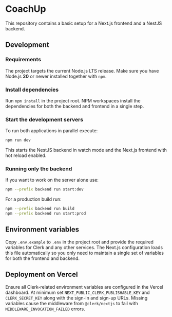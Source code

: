# CoachUp

This repository contains a basic setup for a Next.js frontend and a NestJS backend.

## Development

### Requirements
The project targets the current Node.js LTS release. Make sure you have
Node.js **20** or newer installed together with `npm`.

### Install dependencies

Run `npm install` in the project root. NPM workspaces install the dependencies
for both the backend and frontend in a single step.

### Start the development servers

To run both applications in parallel execute:

```bash
npm run dev
```

This starts the NestJS backend in watch mode and the Next.js frontend with hot
reload enabled.

### Running only the backend

If you want to work on the server alone use:

```bash
npm --prefix backend run start:dev
```

For a production build run:

```bash
npm --prefix backend run build
npm --prefix backend run start:prod
```

## Environment variables
Copy `.env.example` to `.env` in the project root and provide the required
variables for Clerk and any other services. The Next.js configuration loads this
file automatically so you only need to maintain a single set of variables for
both the frontend and backend.

## Deployment on Vercel
Ensure all Clerk-related environment variables are configured in the Vercel dashboard. At minimum set `NEXT_PUBLIC_CLERK_PUBLISHABLE_KEY` and `CLERK_SECRET_KEY` along with the sign-in and sign-up URLs. Missing variables cause the middleware from `@clerk/nextjs` to fail with `MIDDLEWARE_INVOCATION_FAILED` errors.
